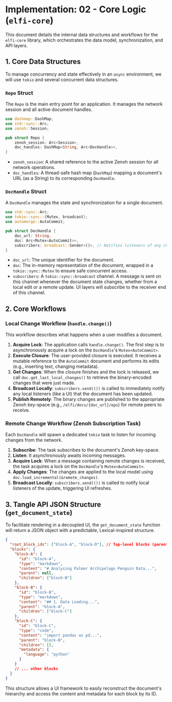 # Implementation: 02 - Core Logic (`elfi-core`)

This document details the internal data structures and workflows for the `elfi-core` library, which orchestrates the data model, synchronization, and API layers.

## 1. Core Data Structures

To manage concurrency and state effectively in an `async` environment, we will use `tokio` and several concurrent data structures.

### `Repo` Struct

The `Repo` is the main entry point for an application. It manages the network session and all active document handles.

```rust
use dashmap::DashMap;
use std::sync::Arc;
use zenoh::Session;

pub struct Repo {
    zenoh_session: Arc<Session>,
    doc_handles: DashMap<String, Arc<DocHandle>>,
}
```
- `zenoh_session`: A shared reference to the active Zenoh session for all network operations.
- `doc_handles`: A thread-safe hash map (`DashMap`) mapping a document's URL (as a String) to its corresponding `DocHandle`.

### `DocHandle` Struct

A `DocHandle` manages the state and synchronization for a single document.

```rust
use std::sync::Arc;
use tokio::sync::{Mutex, broadcast};
use automerge::AutoCommit;

pub struct DocHandle {
    doc_url: String,
    doc: Arc<Mutex<AutoCommit>>,
    subscribers: broadcast::Sender<()>, // Notifies listeners of any change
}
```
- `doc_url`: The unique identifier for the document.
- `doc`: The in-memory representation of the document, wrapped in a `tokio::sync::Mutex` to ensure safe concurrent access.
- `subscribers`: A `tokio::sync::broadcast` channel. A message is sent on this channel whenever the document state changes, whether from a local edit or a remote update. UI layers will subscribe to the receiver end of this channel.

## 2. Core Workflows

### Local Change Workflow (`handle.change()`)

This workflow describes what happens when a user modifies a document.

1.  **Acquire Lock**: The application calls `handle.change()`. The first step is to asynchronously acquire a lock on the `DocHandle`'s `Mutex<AutoCommit>`.
2.  **Execute Closure**: The user-provided closure is executed. It receives a mutable reference to the `AutoCommit` document and performs its edits (e.g., inserting text, changing metadata).
3.  **Get Changes**: When the closure finishes and the lock is released, we call `doc.get_last_local_changes()` to retrieve the binary-encoded changes that were just made.
4.  **Broadcast Locally**: `subscribers.send(())` is called to immediately notify any local listeners (like a UI) that the document has been updated.
5.  **Publish Remotely**: The binary changes are published to the appropriate Zenoh key-space (e.g., `/elfi/docs/{doc_url}/ops`) for remote peers to receive.

### Remote Change Workflow (Zenoh Subscription Task)

Each `DocHandle` will spawn a dedicated `tokio` task to listen for incoming changes from the network.

1.  **Subscribe**: The task subscribes to the document's Zenoh key-space.
2.  **Listen**: It asynchronously awaits incoming messages.
3.  **Acquire Lock**: When a message containing remote changes is received, the task acquires a lock on the `DocHandle`'s `Mutex<AutoCommit>`.
4.  **Apply Changes**: The changes are applied to the local model using `doc.load_incremental(&remote_changes)`.
5.  **Broadcast Locally**: `subscribers.send(())` is called to notify local listeners of the update, triggering UI refreshes.

## 3. Tangle API JSON Structure (`get_document_state`)

To facilitate rendering in a decoupled UI, the `get_document_state` function will return a JSON object with a predictable, Lexical-inspired structure.

```json
{
  "root_block_ids": ["block-A", "block-D"], // Top-level blocks (parent is null)
  "blocks": {
    "block-A": {
      "id": "block-A",
      "type": "markdown",
      "content": "# Analysing Palmer Archipelago Penguin Data...",
      "parent": null,
      "children": ["block-B"]
    },
    "block-B": {
      "id": "block-B",
      "type": "markdown",
      "content": "## 1. Data Loading...",
      "parent": "block-A",
      "children": ["block-C"]
    },
    "block-C": {
      "id": "block-C",
      "type": "code",
      "content": "import pandas as pd...",
      "parent": "block-B",
      "children": [],
      "metadata": {
        "language": "python"
      }
    }
    // ... other blocks
  }
}
```
This structure allows a UI framework to easily reconstruct the document's hierarchy and access the content and metadata for each block by its ID.
